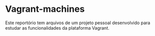 # Vagrant-machines
Este reportório tem arquivos de um projeto pessoal desenvolvido para estudar as funcionalidades da plataforma Vagrant.

